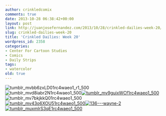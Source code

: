 ```yaml
---
author: crinkledcomix
comments: true
date: 2013-10-28 06:38:42+00:00
layout: post
link: http://juanjosefernandez.com/2013/10/28/crinkled-dailies-week-20/
slug: crinkled-dailies-week-20
title: 'Crinkled Dailies: Week 20'
wordpress_id: 2358
categories:
- Center For Cartoon Studies
- Comics
- Daily Strips
tags:
- watercolor
old: true
---
```


![tumblr_mvbb6zxLD01rc4waeo1_r1_500](http://fernandezjuanjose.files.wordpress.com/2013/10/tumblr_mvbb6zxld01rc4waeo1_r1_500.gif)![tumblr_mvd8iabr2N1rc4waeo1_500](http://fernandezjuanjose.files.wordpress.com/2013/10/tumblr_mvd8iabr2n1rc4waeo1_500.gif)[![tumblr_mv9guixWCf1rc4waeo1_500](http://fernandezjuanjose.files.wordpress.com/2013/10/tumblr_mv9guixwcf1rc4waeo1_500.gif)](http://fernandezjuanjose.files.wordpress.com/2013/10/tumblr_mv9guixwcf1rc4waeo1_500.gif)![tumblr_mv7bkjkkQ01rc4waeo1_500](http://fernandezjuanjose.files.wordpress.com/2013/10/tumblr_mv7bkjkkq01rc4waeo1_500.gif)[![tumblr_mv43o6XOU51rc4waeo1_500](http://fernandezjuanjose.files.wordpress.com/2013/10/tumblr_mv43o6xou51rc4waeo1_500.gif)](http://fernandezjuanjose.files.wordpress.com/2013/10/tumblr_mv43o6xou51rc4waeo1_500.gif)[![136---wayne-2](http://fernandezjuanjose.files.wordpress.com/2013/10/136-wayne-2.gif)](http://fernandezjuanjose.files.wordpress.com/2013/10/tumblr_mvd8iabr2n1rc4waeo1_500.gif) [![tumblr_muxmlrS3qE1rc4waeo1_500](http://fernandezjuanjose.files.wordpress.com/2013/10/tumblr_muxmlrs3qe1rc4waeo1_500.gif)](http://fernandezjuanjose.files.wordpress.com/2013/10/tumblr_muxmlrs3qe1rc4waeo1_500.gif)
